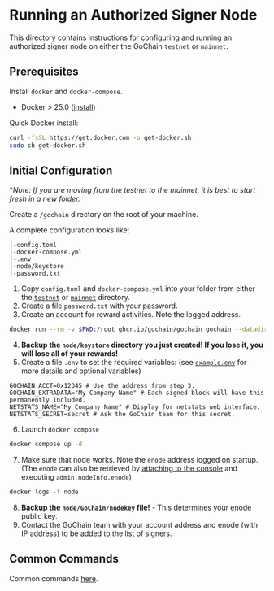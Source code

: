 # Running an Authorized Signer Node

This directory contains instructions for configuring and running an authorized signer node on either the GoChain `testnet` or `mainnet`.

## Prerequisites

Install `docker` and `docker-compose`.

* Docker > 25.0 ([install](https://docs.docker.com/engine/install/))

Quick Docker install:

```sh
curl -fsSL https://get.docker.com -o get-docker.sh
sudo sh get-docker.sh
```

## Initial Configuration

\**Note: If you are moving from the testnet to the mainnet, it is best to start fresh in a new folder.*

Create a `/gochain` directory on the root of your machine.

A complete configuration looks like:

```
|-config.toml
|-docker-compose.yml
|-.env
|-node/keystore
|-password.txt
```

1. Copy `config.toml` and `docker-compose.yml` into your folder from either the [`testnet`](testnet) or [`mainnet`](mainnet) directory.
2. Create a file `password.txt` with your password.
3. Create an account for reward activities. Note the logged address.

```sh
docker run --rm -v $PWD:/root ghcr.io/gochain/gochain gochain --datadir /root/node --password /root/password.txt account new
```

4. **Backup the `node/keystore` directory you just created! If you lose it, you will lose all of your rewards!**
5. Create a file `.env` to set the required variables: (see [`example.env`](example.env) for more details and optional variables)
```
GOCHAIN_ACCT=0x12345 # Use the address from step 3.
GOCHAIN_EXTRADATA="My Company Name" # Each signed block will have this permanently included.
NETSTATS_NAME="My Company Name" # Display for netstats web interface.
NETSTATS_SECRET=secret # Ask the GoChain team for this secret.
```
6. Launch `docker compose`

```sh
docker compose up -d
```

7. Make sure that node works. Note the `enode` address logged on startup. 
(The `enode` can also be retrieved by [attaching to the console](https://github.com/orgs/gochain/discussions/154) and executing `admin.nodeInfo.enode`)

```sh
docker logs -f node
```

8. **Backup the `node/GoChain/nodekey` file!** - This determines your enode public key.
9. Contact the GoChain team with your account address and enode (with IP address) to be added to the list of signers.

## Common Commands

Common commands [here](../../nodes/README.md#common-commands).
